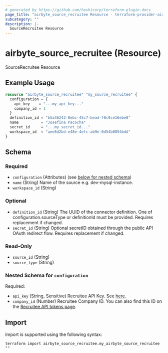 ```yaml
---
# generated by https://github.com/hashicorp/terraform-plugin-docs
page_title: "airbyte_source_recruitee Resource - terraform-provider-airbyte"
subcategory: ""
description: |-
  SourceRecruitee Resource
---
```


# airbyte_source_recruitee (Resource)

SourceRecruitee Resource

## Example Usage

```terraform
resource "airbyte_source_recruitee" "my_source_recruitee" {
  configuration = {
    api_key    = "...my_api_key..."
    company_id = 1
  }
  definition_id = "b5a46242-8ebc-45c7-bead-f0c9ce16ebe8"
  name          = "Josefina Pacocha"
  secret_id     = "...my_secret_id..."
  workspace_id  = "aee8d2bd-e48e-4efc-ab9e-0d54b0894bdd"
}
```

<!-- schema generated by tfplugindocs -->
## Schema

### Required

- `configuration` (Attributes) (see [below for nested schema](#nestedatt--configuration))
- `name` (String) Name of the source e.g. dev-mysql-instance.
- `workspace_id` (String)

### Optional

- `definition_id` (String) The UUID of the connector definition. One of configuration.sourceType or definitionId must be provided. Requires replacement if changed.
- `secret_id` (String) Optional secretID obtained through the public API OAuth redirect flow. Requires replacement if changed.

### Read-Only

- `source_id` (String)
- `source_type` (String)

<a id="nestedatt--configuration"></a>
### Nested Schema for `configuration`

Required:

- `api_key` (String, Sensitive) Recruitee API Key. See <a href="https://docs.recruitee.com/reference/getting-started#generate-api-token">here</a>.
- `company_id` (Number) Recruitee Company ID. You can also find this ID on the <a href="https://app.recruitee.com/#/settings/api_tokens">Recruitee API tokens page</a>.

## Import

Import is supported using the following syntax:

```shell
terraform import airbyte_source_recruitee.my_airbyte_source_recruitee ""
```

